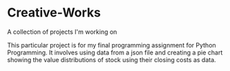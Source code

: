 # Creative-Works
A collection of projects I'm working on

This particular project is for my final programming assignment for Python Programming.
It involves using data from a json file and creating a pie chart showing the value distributions
of stock using their closing costs as data.
